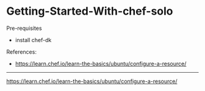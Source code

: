 # Getting-Started-With-chef-solo

Pre-requisites

- install chef-dk


References:

- https://learn.chef.io/learn-the-basics/ubuntu/configure-a-resource/

-------

https://learn.chef.io/learn-the-basics/ubuntu/configure-a-resource/
